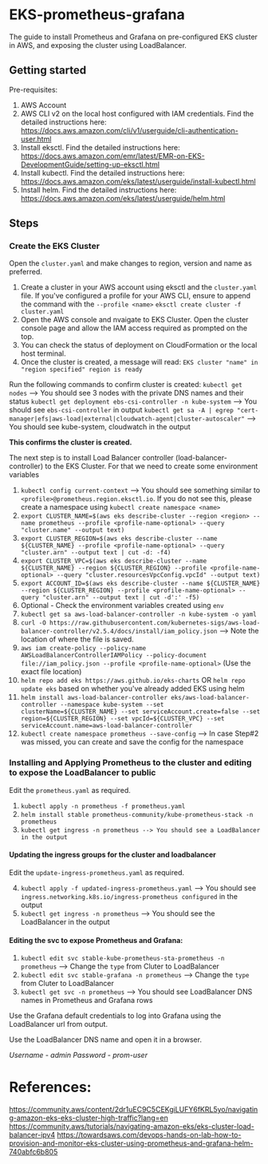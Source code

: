 # EKS-prometheus-grafana

The guide to install Prometheus and Grafana on pre-configured EKS cluster in AWS, and exposing the cluster using LoadBalancer.

## Getting started

Pre-requisites:
1. AWS Account
2. AWS CLI v2 on the local host configured with IAM credentials. Find the detailed instructions here: https://docs.aws.amazon.com/cli/v1/userguide/cli-authentication-user.html
3. Install eksctl. Find the detailed instructions here: https://docs.aws.amazon.com/emr/latest/EMR-on-EKS-DevelopmentGuide/setting-up-eksctl.html
4. Install kubectl. Find the detailed instructions here: https://docs.aws.amazon.com/eks/latest/userguide/install-kubectl.html
5. Install helm. Find the detailed instructions here: https://docs.aws.amazon.com/eks/latest/userguide/helm.html



## Steps
### Create the EKS Cluster
Open the `cluster.yaml` and make changes to region, version and name as preferred.
1. Create a cluster in your AWS account using eksctl and the `cluster.yaml` file. If you've configured a profile for your AWS CLI, ensure to append the command with the `--profile <name>`
```eksctl create cluster -f cluster.yaml```
2. Open the AWS console and nvaigate to EKS Cluster. Open the cluster console page and allow the IAM access required as prompted on the top.
3. You can check the status of deployment on CloudFormation or the local host terminal.
4. Once the cluster is created, a message will read: `EKS cluster "name" in "region specified" region is ready`

Run the following commands to confirm cluster is created:
```kubectl get nodes``` --> You should see 3 nodes with the private DNS names and their status
```kubectl get deployment ebs-csi-controller -n kube-system``` --> You should see `ebs-csi-controller` in output
```kubectl get sa -A | egrep "cert-manager|efs|aws-load|external|cloudwatch-agent|cluster-autoscaler"``` --> You should see kube-system, cloudwatch in the output

__This confirms the cluster is created.__

The next step is to install Load Balancer controller (load-balancer-controller) to the EKS Cluster. For that we need to create some environment variables
1. ```kubectl config current-context``` --> You should see something similar to `<profile>@prometheus.region.eksctl.io`. If you do not see this, please create a namespace using ```kubectl create namespace <name>```
2. ```export CLUSTER_NAME=$(aws eks describe-cluster --region <region> --name prometheus --profile <profile-name-optional> --query "cluster.name" --output text)```
3. ```export CLUSTER_REGION=$(aws eks describe-cluster --name ${CLUSTER_NAME} --profile <profile-name-optional> --query "cluster.arn" --output text | cut -d: -f4)```
4. ```export CLUSTER_VPC=$(aws eks describe-cluster --name ${CLUSTER_NAME} --region ${CLUSTER_REGION} --profile <profile-name-optional> --query "cluster.resourcesVpcConfig.vpcId" --output text)```
5. ```export ACCOUNT_ID=$(aws eks describe-cluster --name ${CLUSTER_NAME} --region ${CLUSTER_REGION} --profile <profile-name-optional> --query "cluster.arn" --output text | cut -d':' -f5)```
6. Optional - Check the environment variables created using ```env```
7. ```kubectl get sa aws-load-balancer-controller -n kube-system -o yaml```
8. ```curl -O https://raw.githubusercontent.com/kubernetes-sigs/aws-load-balancer-controller/v2.5.4/docs/install/iam_policy.json``` --> Note the location of where the file is saved.
9. ```aws iam create-policy --policy-name AWSLoadBalancerControllerIAMPolicy --policy-document file://iam_policy.json --profile <profile-name-optional>``` (Use the exact file location)
10. ```helm repo add eks https://aws.github.io/eks-charts``` OR ```helm repo update eks``` based on whether you've already added EKS using helm
11. ```helm install aws-load-balancer-controller eks/aws-load-balancer-controller --namespace kube-system --set clusterName=${CLUSTER_NAME} --set serviceAccount.create=false --set region=${CLUSTER_REGION} --set vpcId=${CLUSTER_VPC} --set serviceAccount.name=aws-load-balancer-controller```
12. ```kubectl create namespace prometheus --save-config``` --> In case Step#2 was missed, you can create and save the config for the namespace

### Installing and Applying Prometheus to the cluster and editing to expose the LoadBalancer to public
Edit the `prometheus.yaml` as required.

1. ```kubectl apply -n prometheus -f prometheus.yaml```
2. ```helm install stable prometheus-community/kube-prometheus-stack -n prometheus```
3. ```kubectl get ingress -n prometheus --> You should see a LoadBalancer in the output```
#### Updating the ingress groups for the cluster and loadbalancer
Edit the `update-ingress-prometheus.yaml` as required.

4. ```kubectl apply -f updated-ingress-prometheus.yaml``` --> You should see `ingress.networking.k8s.io/ingress-prometheus configured` in the output
5. ```kubectl get ingress -n prometheus``` --> You should see the LoadBalancer in the output
#### Editing the svc to expose Prometheus and Grafana:
1. ```kubectl edit svc stable-kube-prometheus-sta-prometheus -n prometheus``` --> Change the `type` from Cluter to LoadBalancer
2. ```kubectl edit svc stable-grafana -n prometheus``` --> Change the `type` from Cluter to LoadBalancer
3. ```kubectl get svc -n prometheus``` --> You should see LoadBalancer DNS names in Prometheus and Grafana rows

Use the Grafana default credentials to log into Grafana using the LoadBalancer url from output.

Use the LoadBalancer DNS name and open it in a browser.


*Username - admin*
*Password - prom-user*


# References:
https://community.aws/content/2dr1uEC9C5CEKgiLUFY6fKRL5yo/navigating-amazon-eks-eks-cluster-high-traffic?lang=en
https://community.aws/tutorials/navigating-amazon-eks/eks-cluster-load-balancer-ipv4
https://towardsaws.com/devops-hands-on-lab-how-to-provision-and-monitor-eks-cluster-using-prometheus-and-grafana-helm-740abfc6b805
